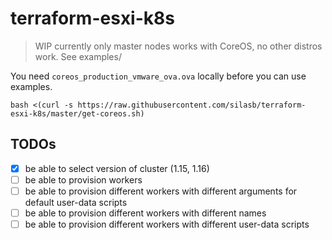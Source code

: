 # terraform-esxi-k8s

> WIP currently only master nodes works with CoreOS, no other distros work. See examples/

You need `coreos_production_vmware_ova.ova` locally before you can use examples.

```
bash <(curl -s https://raw.githubusercontent.com/silasb/terraform-esxi-k8s/master/get-coreos.sh)
```

## TODOs

- [x] be able to select version of cluster (1.15, 1.16)
- [ ] be able to provision workers
- [ ] be able to provision different workers with different arguments for default user-data scripts
- [ ] be able to provision different workers with different names
- [ ] be able to provision different workers with different user-data scripts